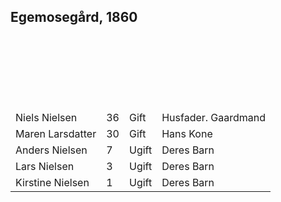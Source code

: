 ## Egemosegård, 1860

<br>
<br>
<br>
<br>
<br>
<br>
<table class="rows-and-columns">
    <thead>
        <tr>
        </tr>
    </thead>
    <tbody>
        <tr>
                <td class="col-Navn">Niels Nielsen</td>
                <td class="col-Alder">36</td>
                <td class="col-Civilstand">Gift</td>
                <td class="col-Stilling-i-husstanden-1bd2fd">Husfader. Gaardmand</td>
        </tr>
        <tr>
                <td class="col-Navn">Maren Larsdatter</td>
                <td class="col-Alder">30</td>
                <td class="col-Civilstand">Gift</td>
                <td class="col-Stilling-i-husstanden-1bd2fd">Hans Kone</td>
        </tr>
        <tr>
                <td class="col-Navn">Anders Nielsen</td>
                <td class="col-Alder">7</td>
                <td class="col-Civilstand">Ugift</td>
                <td class="col-Stilling-i-husstanden-1bd2fd">Deres Barn</td>
        </tr>
        <tr>
                <td class="col-Navn">Lars Nielsen</td>
                <td class="col-Alder">3</td>
                <td class="col-Civilstand">Ugift</td>
                <td class="col-Stilling-i-husstanden-1bd2fd">Deres Barn</td>
        </tr>
        <tr>
                <td class="col-Navn">Kirstine Nielsen</td>
                <td class="col-Alder">1</td>
                <td class="col-Civilstand">Ugift</td>
                <td class="col-Stilling-i-husstanden-1bd2fd">Deres Barn</td>
        </tr>
    </tbody>
</table>
